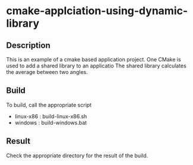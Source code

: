 # cmake-applciation-using-dynamic-library

## Description

This is an example of a cmake based application project.
One CMake is used to add a shared library to an applicatio
The shared library calculates the average between two  angles.

## Build

To build, call the appropriate script
- linux-x86 : build-linux-x86.sh
- windows   : build-windows.bat

## Result

Check the appropriate directory for the result of the build.
